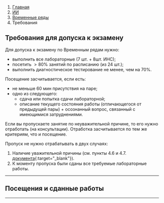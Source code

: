<ol class="breadcrumb">
  <li class="breadcrumb-item"><a href="{{ site.baseurl }}">Главная</a></li>
  <li class="breadcrumb-item"><a href="{{ site.baseurl }}/artificial-intelligence/index.html">ИИ</a></li>
  <li class="breadcrumb-item"><a href="{{ site.baseurl }}/artificial-intelligence/time-series/index.html">Временные ряды</a></li>
  <li class="breadcrumb-item active">Требования</li>
</ol>

## Требования для допуска к экзамену

Для допуска к экзамену по Временным рядам нужно:

* выполнить все лабораторные (7 шт. + 8шт. ИНС);
* посетить $>80 \%$ занятий по расписанию (из 24 шт.);
* выполнить диагностическое тестирование не менее, чем на 70%.

Посещение засчитывается, если есть:
* не меньше 60 мин присутствия на паре;
* одно из следующего:
  * сдача или попытка сдачи лабораторной;
  * описание текущего состояния работы (отличающегося от предыдущей пары) + осознанный вопрос, связанный с имеющимися затруднениями.

Если вы пропускаете занятие по неуважительной причине, то его нужно отработать (на консультации). Отработка засчитывается по тем же критериям, что и посещение.

Пропуск не нужно отрабатывать в двух случаях:
1. Наличие уважительной причины (см. пункты 4.6 и 4.7. [документа](https://www.surgu.ru/publish/document/tekKontrolDocLink/STO-2.12.5-17.pdf){:target="_blank"}).
2. К моменту пропуска были сданы все требуемые лабораторные работы.

___

## Посещения и сданные работы

<div class="table-responsive">
  <div id="gridContainer"></div>
</div>

<script>
  const url = "https://docs.google.com/spreadsheets/d/e/2PACX-1vQDPVi5ZgAjVwzEnZJVT9X5I6ZnfSCo5KHxleIYhQo957Xy84-GnepBWduPJ47QL01ZTq2j5hBELQfF/pubhtml?gid=0&amp;range=A1:AS13&amp;single=true&amp;widget=false&amp;chrome=false&amp;headers=false&amp";
  fetch(url)
    .then(res => res.text())
    .then(res => {
      const htmlString = "<table" + res.split('table')[2] + "table>"

      const parser = new DOMParser();
      const doc = parser.parseFromString(htmlString, 'text/html');
      const table = doc.querySelector('table');
      if (table) {
          function removeAttrs(element) {
              Array.from(element.attributes).forEach(attr => element.removeAttribute(attr.name));
              Array.from(element.children).forEach(child => removeAttrs(child));
          }
          removeAttrs(table);
      }
      const clean_table = doc.body.innerHTML;

      const out = clean_table.slice(0,6) + ' class="table table-hover border-primary table-bordered"' + clean_table.slice(6);
      console.log(out);

      document.getElementById("gridContainer").innerHTML = out;
    });

</script>


___




<!-- <div class="row">
  <div class="col-lg-12">
   <ul class="list-unstyled">
     <li class="float-end">
       <button type="button" class="btn btn-outline-primary" onclick="window.location.href='#вопросы-к-экзамену';">Вверх</button>
     </li>
     <li  class="float-end">
       <button type="button" class="btn btn-primary" onclick="window.location.href='{{ site.baseurl }}/TIPiS/labs/lab10.html';">ЛР №10 →</button>
     </li>
     <li>
       <button type="button" class="btn btn-primary" onclick="window.location.href='{{ site.baseurl }}/TIPiS/labs/lab8.html';">← ЛР №8</button>
     </li>
   </ul>
  </div>
</div> -->